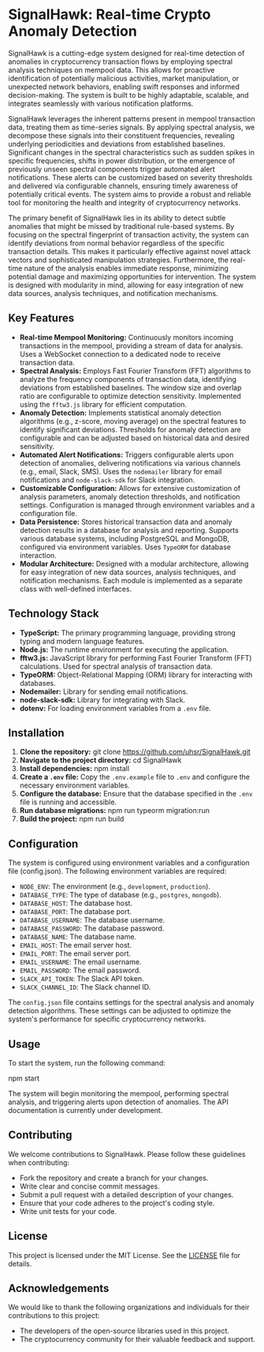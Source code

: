 # SignalHawk: Real-time Crypto Anomaly Detection

SignalHawk is a cutting-edge system designed for real-time detection of anomalies in cryptocurrency transaction flows by employing spectral analysis techniques on mempool data. This allows for proactive identification of potentially malicious activities, market manipulation, or unexpected network behaviors, enabling swift responses and informed decision-making. The system is built to be highly adaptable, scalable, and integrates seamlessly with various notification platforms.

SignalHawk leverages the inherent patterns present in mempool transaction data, treating them as time-series signals. By applying spectral analysis, we decompose these signals into their constituent frequencies, revealing underlying periodicities and deviations from established baselines. Significant changes in the spectral characteristics  such as sudden spikes in specific frequencies, shifts in power distribution, or the emergence of previously unseen spectral components  trigger automated alert notifications. These alerts can be customized based on severity thresholds and delivered via configurable channels, ensuring timely awareness of potentially critical events. The system aims to provide a robust and reliable tool for monitoring the health and integrity of cryptocurrency networks.

The primary benefit of SignalHawk lies in its ability to detect subtle anomalies that might be missed by traditional rule-based systems. By focusing on the spectral fingerprint of transaction activity, the system can identify deviations from normal behavior regardless of the specific transaction details. This makes it particularly effective against novel attack vectors and sophisticated manipulation strategies. Furthermore, the real-time nature of the analysis enables immediate response, minimizing potential damage and maximizing opportunities for intervention. The system is designed with modularity in mind, allowing for easy integration of new data sources, analysis techniques, and notification mechanisms.

## Key Features

*   **Real-time Mempool Monitoring:** Continuously monitors incoming transactions in the mempool, providing a stream of data for analysis. Uses a WebSocket connection to a dedicated node to receive transaction data.
*   **Spectral Analysis:** Employs Fast Fourier Transform (FFT) algorithms to analyze the frequency components of transaction data, identifying deviations from established baselines. The window size and overlap ratio are configurable to optimize detection sensitivity. Implemented using the `fftw3.js` library for efficient computation.
*   **Anomaly Detection:** Implements statistical anomaly detection algorithms (e.g., z-score, moving average) on the spectral features to identify significant deviations. Thresholds for anomaly detection are configurable and can be adjusted based on historical data and desired sensitivity.
*   **Automated Alert Notifications:** Triggers configurable alerts upon detection of anomalies, delivering notifications via various channels (e.g., email, Slack, SMS). Uses the `nodemailer` library for email notifications and `node-slack-sdk` for Slack integration.
*   **Customizable Configuration:** Allows for extensive customization of analysis parameters, anomaly detection thresholds, and notification settings. Configuration is managed through environment variables and a configuration file.
*   **Data Persistence:** Stores historical transaction data and anomaly detection results in a database for analysis and reporting. Supports various database systems, including PostgreSQL and MongoDB, configured via environment variables. Uses `TypeORM` for database interaction.
*   **Modular Architecture:** Designed with a modular architecture, allowing for easy integration of new data sources, analysis techniques, and notification mechanisms. Each module is implemented as a separate class with well-defined interfaces.

## Technology Stack

*   **TypeScript:** The primary programming language, providing strong typing and modern language features.
*   **Node.js:** The runtime environment for executing the application.
*   **fftw3.js:** JavaScript library for performing Fast Fourier Transform (FFT) calculations. Used for spectral analysis of transaction data.
*   **TypeORM:** Object-Relational Mapping (ORM) library for interacting with databases.
*   **Nodemailer:** Library for sending email notifications.
*   **node-slack-sdk:** Library for integrating with Slack.
*   **dotenv:** For loading environment variables from a `.env` file.

## Installation

1.  **Clone the repository:**
    git clone https://github.com/uhsr/SignalHawk.git
2.  **Navigate to the project directory:**
    cd SignalHawk
3.  **Install dependencies:**
    npm install
4.  **Create a `.env` file:**
    Copy the `.env.example` file to `.env` and configure the necessary environment variables.
5.  **Configure the database:**
    Ensure that the database specified in the `.env` file is running and accessible.
6.  **Run database migrations:**
    npm run typeorm migration:run
7.  **Build the project:**
    npm run build

## Configuration

The system is configured using environment variables and a configuration file (config.json). The following environment variables are required:

*   `NODE_ENV`: The environment (e.g., `development`, `production`).
*   `DATABASE_TYPE`: The type of database (e.g., `postgres`, `mongodb`).
*   `DATABASE_HOST`: The database host.
*   `DATABASE_PORT`: The database port.
*   `DATABASE_USERNAME`: The database username.
*   `DATABASE_PASSWORD`: The database password.
*   `DATABASE_NAME`: The database name.
*   `EMAIL_HOST`: The email server host.
*   `EMAIL_PORT`: The email server port.
*   `EMAIL_USERNAME`: The email username.
*   `EMAIL_PASSWORD`: The email password.
*   `SLACK_API_TOKEN`: The Slack API token.
*   `SLACK_CHANNEL_ID`: The Slack channel ID.

The `config.json` file contains settings for the spectral analysis and anomaly detection algorithms. These settings can be adjusted to optimize the system's performance for specific cryptocurrency networks.

## Usage

To start the system, run the following command:

npm start

The system will begin monitoring the mempool, performing spectral analysis, and triggering alerts upon detection of anomalies. The API documentation is currently under development.

## Contributing

We welcome contributions to SignalHawk. Please follow these guidelines when contributing:

*   Fork the repository and create a branch for your changes.
*   Write clear and concise commit messages.
*   Submit a pull request with a detailed description of your changes.
*   Ensure that your code adheres to the project's coding style.
*   Write unit tests for your code.

## License

This project is licensed under the MIT License. See the [LICENSE](https://github.com/uhsr/SignalHawk/blob/main/LICENSE) file for details.

## Acknowledgements

We would like to thank the following organizations and individuals for their contributions to this project:

*   The developers of the open-source libraries used in this project.
*   The cryptocurrency community for their valuable feedback and support.